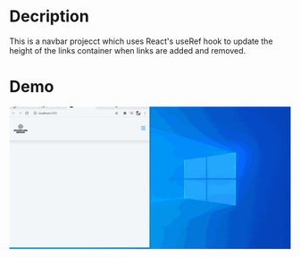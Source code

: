 # Decription

This is a navbar projecct which uses React's useRef hook to update the height of the links container when links are added and removed.

# Demo

![](public/navbar.gif)
